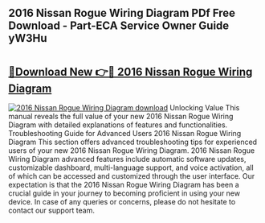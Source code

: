 ## 2016 Nissan Rogue Wiring Diagram PDf Free Download - Part-ECA Service Owner Guide yW3Hu

# <h2><a href="http://dfi0xx.blite.top/?on=2016+Nissan+Rogue+Wiring+Diagram">🔗Download New 👉🔴 2016 Nissan Rogue Wiring Diagram</a></h2>

[![2016 Nissan Rogue Wiring Diagram download](https://i.imgur.com/lujVjoI.png)](http://dfi0xx.blite.top/?on=2016+Nissan+Rogue+Wiring+Diagram)
Unlocking Value This manual reveals the full value of your new 2016 Nissan Rogue Wiring Diagram with detailed explanations of features and functionalities. Troubleshooting Guide for Advanced Users 2016 Nissan Rogue Wiring Diagram This section offers advanced troubleshooting tips for experienced users of your new 2016 Nissan Rogue Wiring Diagram. 2016 Nissan Rogue Wiring Diagram advanced features include automatic software updates, customizable dashboard, multi-language support, and voice activation, all of which can be accessed and customized through the user interface. Our expectation is that the 2016 Nissan Rogue Wiring Diagram has been a crucial guide in your journey to becoming proficient in using your new device. In case of any queries or concerns, please do not hesitate to contact our support team.
